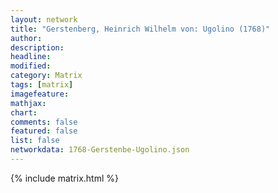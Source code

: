 ```yaml
---
layout: network
title: "Gerstenberg, Heinrich Wilhelm von: Ugolino (1768)"
author:
description:
headline:
modified:
category: Matrix
tags: [matrix]
imagefeature: 
mathjax: 
chart: 
comments: false
featured: false
list: false
networkdata: 1768-Gerstenbe-Ugolino.json
---
```

{% include matrix.html %}
